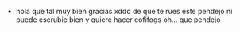 - hola que tal
muy bien gracias
xddd
de que te rues
este pendejo ni puede escrubie bien y quiere hacer cofifogs
oh...
que pendejo 
